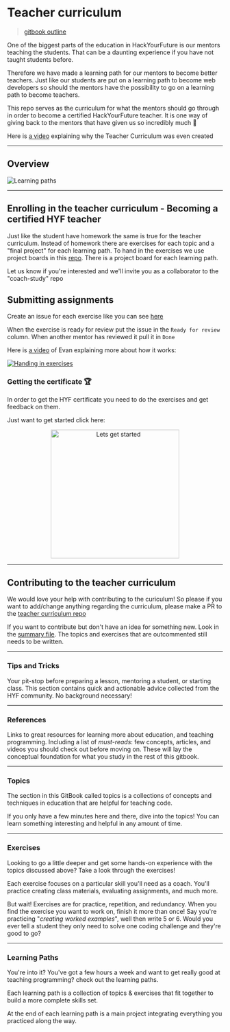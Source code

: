 # Teacher curriculum

> [gitbook outline](https://hyfbe.gitbook.io/teacher-curriculum/)

One of the biggest parts of the education in HackYourFuture is our mentors teaching the students. That can be a daunting experience if you have not taught students before.

Therefore we have made a learning path for our mentors to become better teachers. Just like our students are put on a learning path to become web developers so should the mentors have the possibility to go on a learning path to become teachers.

This repo serves as the curriculum for what the mentors should go through in order to become a certified HackYourFuture teacher. It is one way of giving back to the mentors that have given us so incredibly much 🥇

Here is [a video](https://www.youtube.com/watch?v=zu88rwMHxh0) explaining why the Teacher Curriculum was even created

---

## Overview

![Learning paths](./assets/learning-paths.PNG)

---


## Enrolling in the teacher curriculum - Becoming a certified HYF teacher

Just like the student have homework the same is true for the teacher curriculum. Instead of homework there are exercises for each topic and a "final project" for each learning path. To hand in the exercises we use project boards in this [repo](https://github.com/HackYourFuture-CPH/teacher-curriculum-exercise-tracker/projects). There is a project board for each learning path. 

Let us know if you're interested and we'll invite you as a collaborator to the "coach-study" repo

## Submitting assignments

Create an issue for each exercise like you can see [here](https://github.com/HackYourFuture-CPH/teacher-curriculum-exercise-tracker/issues/1)

When the exercise is ready for review put the issue in the `Ready for review` column. When another mentor has reviewed it pull it in `Done`

Here is [a video](https://www.youtube.com/watch?v=YR0-olyOkQY) of Evan explaining more about how it works:

[![Handing in exercises](./assets/youtube.PNG)](https://www.youtube.com/watch?v=YR0-olyOkQY)


### Getting the certificate 🏆

In order to get the HYF certificate you need to do the exercises and get feedback on them.

Just want to get started click here:

<p align="center">
  <a href="./learning-paths/groundwork-for-student-learning.md">
    <img width="300px" alt="Lets get started" src="./assets/lets-get-started.png" />
  </a>
</p>

---


<!--
## Workshops

Schedules, slide shows, materials, and guides for running your own in-person workshops using the materials in this repo.

---
-->

## Contributing to the teacher curriculum

We would love your help with contributing to the curiculum! So please if you want to add/change anything regarding the curriculum, please make a PR to the [teacher curriculum repo](https://github.com/HackYourFuture-CPH/teacher-curriculum/)

If you want to contribute but don't have an idea for something new. Look in the [summary file](./SUMMARY.md). The topics and exercises that are outcommented still needs to be written.

---

### Tips and Tricks

Your pit-stop before preparing a lesson, mentoring a student, or starting class.  This section contains quick and actionable advice collected from the HYF community.  No background necessary!

---

### References

Links to great resources for learning more about education, and teaching programming. Including a list of _must-reads_: few concepts, articles, and videos you should check out before moving on.  These will lay the conceptual foundation for what you study in the rest of this gitbook.

---

### Topics

The section in this GitBook called topics is a collections of concepts and techniques in education that are helpful for teaching code.

If you only have a few minutes here and there, dive into the topics! You can learn something interesting and helpful in any amount of time.

---

### Exercises

Looking to go a little deeper and get some hands-on experience with the topics discussed above?  Take a look through the exercises!

Each exercise focuses on a particular skill you'll need as a coach. You'll practice creating class materials, evaluating assignments, and much more.

But wait! Exercises are for practice, repetition, and redundancy. When you find the exercise you want to work on, finish it more than once! Say you're practicing "_creating worked examples_", well then write 5 or 6.  Would you ever tell a student they only need to solve one coding challenge and they're good to go?

---

### Learning Paths

You're into it? You've got a few hours a week and want to get really good at teaching programming?  check out the learning paths.

Each learning path is a collection of topics & exercises that fit together to build a more complete skills set.

At the end of each learning path is a main project integrating everything you practiced along the way.

